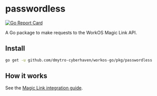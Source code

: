 # passwordless

[![Go Report Card](https://img.shields.io/badge/dev-reference-007d9c?logo=go&logoColor=white&style=flat)](https://pkg.go.dev/github.com/dmytro-cyberhaven/workos-go/pkg/passwordless)

A Go package to make requests to the WorkOS Magic Link API.

## Install

```sh
go get -u github.com/dmytro-cyberhaven/workos-go/pkg/passwordless
```

## How it works

See the [Magic Link integration guide](https://workos.com/docs/magic-link/guide).

